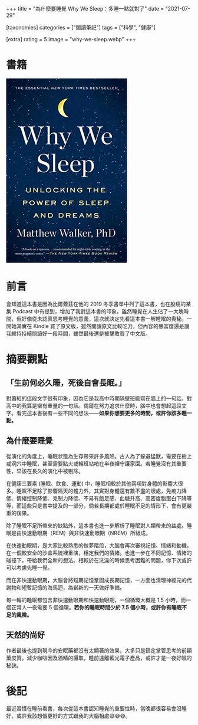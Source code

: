 +++
title = "為什麼要睡覺 Why We Sleep：多睡一點就對了"
date = "2021-07-29"

[taxonomies]
categories = ["閱讀筆記"]
tags = ["科學", "健康"]

[extra]
rating = 5
image = "why-we-sleep.webp"
+++

# 書籍

[![](why-we-sleep.webp)](https://www.goodreads.com/book/show/34466963-why-we-sleep)

# 前言

會知道這本書是因為比爾蓋茲在他的 2019 冬季書單中列了這本書，也在股癌的某集 Podcast 中有提到，增加了我對這本書的印象。雖然睡覺在人生佔了一大塊時間，但好像從未認真思考睡覺的意義，這次就決定先看這本書一解睡眠的奧秘。一開始其實在 Kindle 買了原文版，雖然閱讀原文比較吃力，但內容的豐富度還是讓我維持持續閱讀好一段時間，雖然最後還是被擊敗買了中文版。

# 摘要觀點

## 「生前何必久睡，死後自會長眠。」

對蕭紅的這段文字很有印象，因為它是我高中時期隔壁班級寫在牆上的一句話，對高中的我算是蠻有重量的一句話。偶爾在努力追求什麼時，腦中也會想起這段文字。看完這本書後有一些不同的想法——**如果你想要更多的時間，或許你該多睡一點。**

## 為什麼要睡覺

從演化的角度上，睡眠狀態為生存帶來許多風險。古人為了躲避猛獸，需要在樹上或洞穴中睡眠，甚至需要點火或輪班站哨在半夜裡守護家園。若睡覺沒有其重要性，早該在長久的演化中被剔除。

在健康三要素 (睡眠、飲食、運動) 中，睡眠相較於其他兩項對身體的影響大很多。睡眠不足除了影響隔天的體力外，其實對身體還有數不盡的壞處，免疫力降低、情緒控制降低、克制力降低、不易有飽足感、血糖升高、高密度脂蛋白下降等等，而這些只是書中提及的一部分，倘若長期都處於睡眠不足的情形下，會有更嚴重的後果。

除了睡眠不足所帶來的缺點外，這本書也進一步解析了睡眠對人類帶來的益處。睡眠是由快速動眼期（REM）與非快速動眼期（NREM）所組成。

在快速動眼期，是大家比較熟悉的做夢階段，大腦會再次審視記憶、情緒和動機，在一個較安全的沙盒系統裡重演，穩定我們的情緒。也進一步在不同記憶、情緒的碰撞下，帶給我們全新的想法。相較於在洗澡的時候思考困難的問題，你下次或許可以考慮先睡一覺。

而在非快速動眼期，大腦會將短期記憶鞏固成長期記憶，一方面也清理神經元的代謝物和短暫記憶的海馬迴，為嶄新的一天做好準備。

每一輪的睡眠都包含非快速動眼期和快速動眼期，一個循環大概是 1.5 小時，而一個正常人一夜需要 5 個循環。**若你的睡眠時間少於 7.5 個小時，或許你有睡眠不足的風險。**

## 天然的尚好

作者最後也提到現今的安眠藥都沒有太顯著的效果，大多只是鎮定掌管思考的前額葉皮質。減少咖啡因及酒精的攝取，睡前遠離藍光電子產品，或許才是一夜好眠的秘訣。

# 後記

最近習慣在睡前看書，每次從這本書認知睡覺的重要性時，當晚都很容易會沒睡好，或許我該想個更好的方式跟我的大腦相處😅😅😅。
